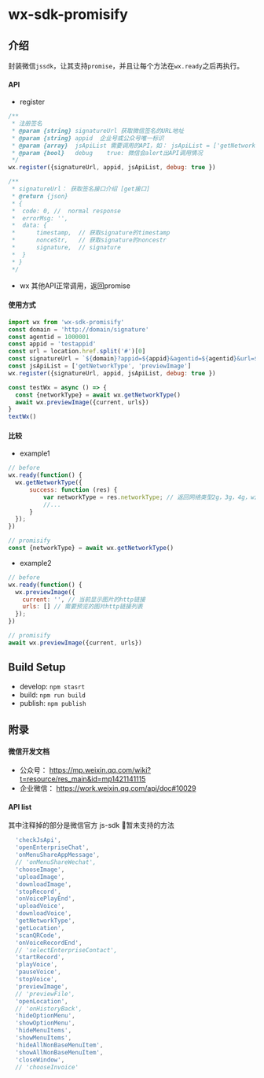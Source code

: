 # wx-sdk-promisify

## 介绍
封装微信`jssdk`，让其支持`promise`，并且让每个方法在`wx.ready`之后再执行。

#### API
- register
``` javascript
/**
 * 注册签名
 * @param {string} signatureUrl 获取微信签名的URL地址
 * @param {string} appid  企业号或公众号唯一标识
 * @param {array}  jsApiList 需要调用的API，如： jsApiList = ['getNetworkType', 'previewImage']
 * @param {bool}   debug    true: 微信会alert出API调用情况
 */
wx.register({signatureUrl, appid, jsApiList, debug: true })

/**
 * signatureUrl： 获取签名接口介绍 [get接口]
 * @return {json}
 * {
 *  code: 0, //  normal response
 *  errorMsg: '',
 *  data: {
 *      timestamp,  // 获取signature的timestamp
 *      nonceStr,   // 获取signature的noncestr
 *      signature,  // signature
 *  }
 * }
 */
```
- wx 其他API正常调用，返回promise


#### 使用方式
``` javascript
import wx from 'wx-sdk-promisify'
const domain = 'http://domain/signature'
const agentid = 1000001
const appid = 'testappid'
const url = location.href.split('#')[0]
const signatureUrl = `${domain}?appid=${appid}&agentid=${agentid}&url=${url}`
const jsApiList = ['getNetworkType', 'previewImage']
wx.register({signatureUrl, appid, jsApiList, debug: true })

const testWx = async () => {
  const {networkType} = await wx.getNetworkType()
  await wx.previewImage({current, urls})
}
textWx()
```

#### 比较
- example1
``` javascript
// before
wx.ready(function() {
  wx.getNetworkType({
      success: function (res) {
          var networkType = res.networkType; // 返回网络类型2g，3g，4g，wifi
          //...
      }
  });
})

// promisify
const {networkType} = await wx.getNetworkType()
```

- example2
``` javascript
// before
wx.ready(function() {
  wx.previewImage({
    current: '', // 当前显示图片的http链接
    urls: [] // 需要预览的图片http链接列表
  });
})

// promisify
await wx.previewImage({current, urls})
```

## Build Setup
- develop:  `npm stasrt`
- build: `npm run build`
- publish: `npm publish`


## 附录

#### 微信开发文档
- 公众号： https://mp.weixin.qq.com/wiki?t=resource/res_main&id=mp1421141115
- 企业微信： https://work.weixin.qq.com/api/doc#10029

#### API list
其中注释掉的部分是微信官方 js-sdk 暂未支持的方法
``` javascript
  'checkJsApi',
  'openEnterpriseChat',
  'onMenuShareAppMessage',
  // 'onMenuShareWechat',
  'chooseImage',
  'uploadImage',
  'downloadImage',
  'stopRecord',
  'onVoicePlayEnd',
  'uploadVoice',
  'downloadVoice',
  'getNetworkType',
  'getLocation',
  'scanQRCode',
  'onVoiceRecordEnd',
  // 'selectEnterpriseContact',
  'startRecord',
  'playVoice',
  'pauseVoice',
  'stopVoice',
  'previewImage',
  // 'previewFile',
  'openLocation',
  // 'onHistoryBack',
  'hideOptionMenu',
  'showOptionMenu',
  'hideMenuItems',
  'showMenuItems',
  'hideAllNonBaseMenuItem',
  'showAllNonBaseMenuItem',
  'closeWindow',
  // 'chooseInvoice'
```